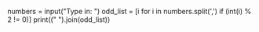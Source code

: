 
numbers = input("Type in: ")
odd_list = [i for i in numbers.split(',') if (int(i) % 2 != 0)]
print((" ").join(odd_list))
